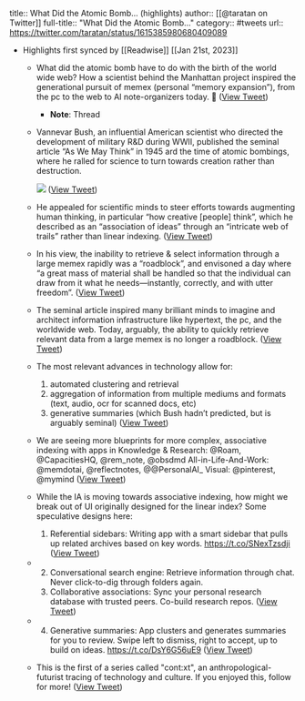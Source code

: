 title:: What Did the Atomic Bomb... (highlights)
author:: [[@taratan on Twitter]]
full-title:: "What Did the Atomic Bomb..."
category:: #tweets
url:: https://twitter.com/taratan/status/1615385980680409089

- Highlights first synced by [[Readwise]] [[Jan 21st, 2023]]
	- What did the atomic bomb have to do with the birth of the world wide web? How a scientist behind the Manhattan project inspired the generational pursuit of memex (personal “memory expansion”), from the pc to the web to AI note-organizers today. 🧵 ([View Tweet](https://twitter.com/taratan/status/1615385980680409089))
		- **Note**: Thread
	- Vannevar Bush, an influential American scientist who directed the development of military R&D during WWII, published the seminal article “As We May Think” in 1945 ard the time of atomic bombings, where he ralled for science to turn towards creation rather than destruction. 
	  
	  ![](https://pbs.twimg.com/media/FmsA_oyaMAErt6s.jpg) ([View Tweet](https://twitter.com/taratan/status/1615385993435283457))
	- He appealed for scientific minds to steer efforts towards augmenting human thinking, in particular “how creative [people] think”, which he described as an “association of ideas” through an “intricate web of trails” rather than linear indexing. ([View Tweet](https://twitter.com/taratan/status/1615385997818335233))
	- In his view, the inability to retrieve & select information through a large memex rapidly was a “roadblock”, and envisoned a day where “a great mass of material shall be handled so that the individual can draw from it what he needs—instantly, correctly, and with utter freedom”. ([View Tweet](https://twitter.com/taratan/status/1615386000603361280))
	- The seminal article inspired many brilliant minds to imagine and architect information infrastructure like hypertext, the pc, and the worldwide web. Today, arguably, the ability to quickly retrieve relevant data from a large memex is no longer a roadblock. ([View Tweet](https://twitter.com/taratan/status/1615386003237392385))
	- The most relevant advances in technology allow for:
	  1.  automated clustering and retrieval
	  2. aggregation of information from multiple mediums and formats (text, audio, ocr for scanned docs, etc)
	  3. generative summaries (which Bush hadn’t predicted, but is arguably seminal) ([View Tweet](https://twitter.com/taratan/status/1615386005980483584))
	- We are seeing more blueprints for more complex, associative indexing with apps in
	  Knowledge & Research: @Roam, @CapacitiesHQ, @rem_note, @obsdmd
	  All-in-Life-And-Work: @memdotai, @reflectnotes, @@PersonalAI_ Visual: @pinterest, @mymind ([View Tweet](https://twitter.com/taratan/status/1615386008748707843))
	- While the IA is moving towards associative indexing, how might we break out of UI originally designed for the linear index? Some speculative designs here:
	  1.  Referential sidebars: Writing app with a smart sidebar that pulls up related archives based on key words. https://t.co/SNexTzsdji ([View Tweet](https://twitter.com/taratan/status/1615386058291834885))
	- 2.  Conversational search engine: Retrieve information through chat. Never click-to-dig through folders again.
	  3.  Collaborative associations: Sync your personal research database with trusted peers. Co-build research repos. ([View Tweet](https://twitter.com/taratan/status/1615386062205116421))
	- 4.  Generative summaries: App clusters and generates summaries for you to review. Swipe left to dismiss, right to accept, up to build on ideas. https://t.co/DsY6G56uE9 ([View Tweet](https://twitter.com/taratan/status/1615386175501635587))
	- This is the first of a series called "cont:xt", an anthropological-futurist tracing of technology and culture. If you enjoyed this, follow for more! ([View Tweet](https://twitter.com/taratan/status/1615386180966821890))